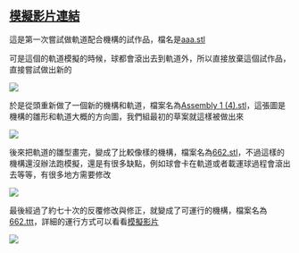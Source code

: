 ## [模擬影片連結](https://youtu.be/xLcO2C6akMo?raw=true)

這是第一次嘗試做軌道配合機構的試作品，檔名是[aaa.stl](https://github.com/s40523230/cd2018_team_10/raw/master/week11/finish/fail/aaa.stl)

可是這個的軌道模擬的時候，球都會滾出去到軌道外，所以直接放棄這個試作品，直接嘗試做出新的

![](https://s40523205.gitbooks.io/cd2018/content/assets/11-1.png?raw=true)

於是從頭重新做了一個新的機構和軌道，檔案名為[Assembly 1 (4).stl](https://github.com/s40523230/cd2018_team_10/raw/master/week11/finish/fail/Assembly%201%20%284%29.stl)，這張圖是機構的雛形和軌道大概的方向圖，我們組最初的草案就這樣被做出來

![](https://s40523205.gitbooks.io/cd2018/content/assets/11-2.png?raw=true)

後來把軌道的雛型畫完，變成了比較像樣的機構，檔案名為[662.stl](https://github.com/s40523230/cd2018_team_10/raw/master/week11/finish/fail/662.stl)，不過這樣的機構還沒辦法跑模擬，還是有很多缺點，例如球會卡在軌道或者載運球過程會滾出去等等，有很多地方需要修改

![](https://s40523205.gitbooks.io/cd2018/content/assets/11-3.png?raw=true)

最後經過了約七十次的反覆修改與修正，就變成了可運行的機構，檔案名為[662.ttt](https://github.com/s40523230/cd2018_team_10/raw/master/week11/finish/662.ttt)，詳細的運行方式可以看看[模擬影片](https://youtu.be/xLcO2C6akMo)

![](https://s40523205.gitbooks.io/cd2018/content/assets/11-4.png?raw=true)
